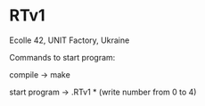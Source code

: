 # RTv1

Ecolle 42, UNIT Factory, Ukraine

Commands to start program:

compile -> make

start program -> .RTv1 * (write number from 0 to 4)